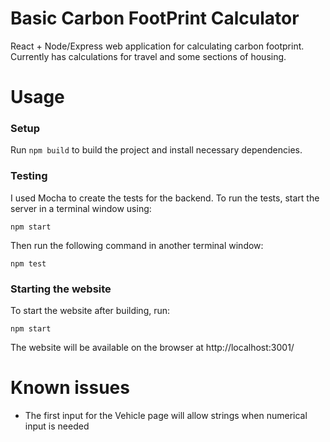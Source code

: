 # Basic Carbon FootPrint Calculator

React + Node/Express web application for calculating carbon footprint. Currently has calculations for travel and some sections of housing.


# Usage

### Setup

Run ```npm build``` to build the project and install necessary dependencies.

### Testing

I used Mocha to create the tests for the backend. To run the tests, start the server in a terminal window using:

```npm start```

Then run the following command in another terminal window:

```npm test```


### Starting the website

To start the website after building, run:

```npm start```

The website will be available on the browser at http://localhost:3001/


# Known issues

* The first input for the Vehicle page will allow strings when numerical input is needed